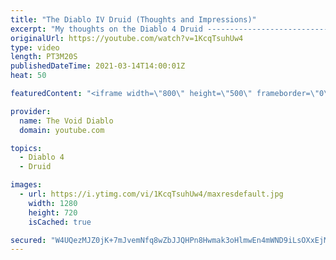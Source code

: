 ```yaml
---
title: "The Diablo IV Druid (Thoughts and Impressions)"
excerpt: "My thoughts on the Diablo 4 Druid ---------------------------------------------------------------- Socials ▻ Discord: ..."
originalUrl: https://youtube.com/watch?v=1KcqTsuhUw4
type: video
length: PT3M20S
publishedDateTime: 2021-03-14T14:00:01Z
heat: 50

featuredContent: "<iframe width=\"800\" height=\"500\" frameborder=\"0\" src=\"https://www.youtube.com/embed/1KcqTsuhUw4\" allow=\"accelerometer; autoplay; encrypted-media; gyroscope; picture-in-picture\" allowfullscreen></iframe>"

provider:
  name: The Void Diablo
  domain: youtube.com

topics:
  - Diablo 4
  - Druid

images:
  - url: https://i.ytimg.com/vi/1KcqTsuhUw4/maxresdefault.jpg
    width: 1280
    height: 720
    isCached: true

secured: "W4UQezMJZ0jK+7mJvemNfq8wZbJJQHPn8Hwmak3oHlmwEn4mWND9iLsOXxEjMkP8RBm+vFgX6/gY+/fAR/DJICVt5yXNsNX1umvVDLyvsCusvljD03C8qinsMsN8DR5lnbbYd3kVoHontpvTpm+Yj2qOUFrAXlqJcJ9O5j+j9j4pFwMLUEtQbH7oWlzz7Q+l7BVhcjOsKKSdLerjLZbIkn2JqfUCA3lnsxNUewo6msLoFaYZgsbzrQ2Op4ga4w0UN56g+/477uAKxISCnA7040e8dV0broD/QCDpugWCDA8JsPfZJCIkzc6TbyH17wrI+3qY4DN9K4i6xujHgjyxqjOIo0mbJ3wa/yDvspFmW49Znu8Yh9bQUYnBg6f9HGzuEK50bIb1OwlCccgBRKVPsEw8YB5/kFfd7WWWzPt1ZmI=;v0k42i2P3kQ6BPif1lMq9Q=="
---
```


